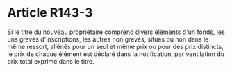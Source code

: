 # Article R143-3

Si le titre du nouveau propriétaire comprend divers éléments d'un fonds, les uns grevés d'inscriptions, les autres non grevés, situés ou non dans le même ressort, aliénés pour un seul et même prix ou pour des prix distincts, le prix de chaque élément est déclaré dans la notification, par ventilation du prix total exprimé dans le titre.